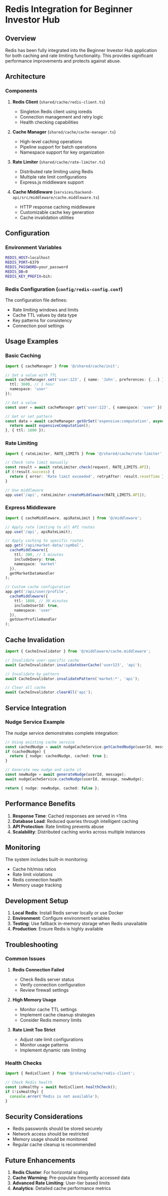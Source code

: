 # Redis Integration for Beginner Investor Hub

## Overview

Redis has been fully integrated into the Beginner Investor Hub application for both caching and rate limiting functionality. This provides significant performance improvements and protects against abuse.

## Architecture

### Components

1. **Redis Client** (`shared/cache/redis-client.ts`)
   - Singleton Redis client using ioredis
   - Connection management and retry logic
   - Health checking capabilities

2. **Cache Manager** (`shared/cache/cache-manager.ts`)
   - High-level caching operations
   - Pipeline support for batch operations
   - Namespace support for key organization

3. **Rate Limiter** (`shared/cache/rate-limiter.ts`)
   - Distributed rate limiting using Redis
   - Multiple rate limit configurations
   - Express.js middleware support

4. **Cache Middleware** (`services/backend-api/src/middleware/cache.middleware.ts`)
   - HTTP response caching middleware
   - Customizable cache key generation
   - Cache invalidation utilities

## Configuration

### Environment Variables

```bash
REDIS_HOST=localhost
REDIS_PORT=6379
REDIS_PASSWORD=your_password
REDIS_DB=0
REDIS_KEY_PREFIX=bih:
```

### Redis Configuration (`config/redis-config.conf`)

The configuration file defines:
- Rate limiting windows and limits
- Cache TTL values by data type
- Key patterns for consistency
- Connection pool settings

## Usage Examples

### Basic Caching

```typescript
import { cacheManager } from '@/shared/cache/init';

// Set a value with TTL
await cacheManager.set('user:123', { name: 'John', preferences: {...} }, {
  ttl: 3600, // 1 hour
  namespace: 'user'
});

// Get a value
const user = await cacheManager.get('user:123', { namespace: 'user' });

// Get or set pattern
const data = await cacheManager.getOrSet('expensive:computation', async () => {
  return await expensiveComputation();
}, { ttl: 1800 });
```

### Rate Limiting

```typescript
import { rateLimiter, RATE_LIMITS } from '@/shared/cache/rate-limiter';

// Check rate limit manually
const result = await rateLimiter.check(request, RATE_LIMITS.API);
if (!result.success) {
  return { error: 'Rate limit exceeded', retryAfter: result.resetTime };
}

// Use middleware
app.use('/api', rateLimiter.createMiddleware(RATE_LIMITS.API));
```

### Express Middleware

```typescript
import { cacheMiddleware, apiRateLimit } from '@/middleware';

// Apply rate limiting to all API routes
app.use('/api', apiRateLimit);

// Apply caching to specific routes
app.get('/api/market-data/:symbol',
  cacheMiddleware({
    ttl: 300, // 5 minutes
    includeQuery: true,
    namespace: 'market'
  }),
  getMarketDataHandler
);

// Custom cache configuration
app.get('/api/user/profile',
  cacheMiddleware({
    ttl: 1800, // 30 minutes
    includeUserId: true,
    namespace: 'user'
  }),
  getUserProfileHandler
);
```

## Cache Invalidation

```typescript
import { CacheInvalidator } from '@/middleware/cache.middleware';

// Invalidate user-specific cache
await CacheInvalidator.invalidateUserCache('user123', 'api');

// Invalidate by pattern
await CacheInvalidator.invalidatePattern('market:*', 'api');

// Clear all cache
await CacheInvalidator.clearAll('api');
```

## Service Integration

### Nudge Service Example

The nudge service demonstrates complete integration:

```typescript
// Using existing cache service
const cachedNudge = await nudgeCacheService.getCachedNudge(userId, message);
if (cachedNudge) {
  return { nudge: cachedNudge, cached: true };
}

// Generate new nudge and cache it
const newNudge = await generateNudge(userId, message);
await nudgeCacheService.cacheNudge(userId, message, newNudge);

return { nudge: newNudge, cached: false };
```

## Performance Benefits

1. **Response Time**: Cached responses are served in <1ms
2. **Database Load**: Reduced queries through intelligent caching
3. **API Protection**: Rate limiting prevents abuse
4. **Scalability**: Distributed caching works across multiple instances

## Monitoring

The system includes built-in monitoring:

- Cache hit/miss ratios
- Rate limit violations
- Redis connection health
- Memory usage tracking

## Development Setup

1. **Local Redis**: Install Redis server locally or use Docker
2. **Environment**: Configure environment variables
3. **Testing**: Use fallback in-memory storage when Redis unavailable
4. **Production**: Ensure Redis is highly available

## Troubleshooting

### Common Issues

1. **Redis Connection Failed**
   - Check Redis server status
   - Verify connection configuration
   - Review firewall settings

2. **High Memory Usage**
   - Monitor cache TTL settings
   - Implement cache cleanup strategies
   - Consider Redis memory limits

3. **Rate Limit Too Strict**
   - Adjust rate limit configurations
   - Monitor usage patterns
   - Implement dynamic rate limiting

### Health Checks

```typescript
import { RedisClient } from '@/shared/cache/redis-client';

// Check Redis health
const isHealthy = await RedisClient.healthCheck();
if (!isHealthy) {
  console.error('Redis is not available');
}
```

## Security Considerations

- Redis passwords should be stored securely
- Network access should be restricted
- Memory usage should be monitored
- Regular cache cleanup is recommended

## Future Enhancements

1. **Redis Cluster**: For horizontal scaling
2. **Cache Warming**: Pre-populate frequently accessed data
3. **Advanced Rate Limiting**: User-tier based limits
4. **Analytics**: Detailed cache performance metrics
